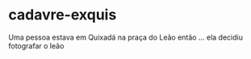 # cadavre-exquis
Uma pessoa estava em Quixadá na praça do Leão então ...
ela decidiu fotografar o leão